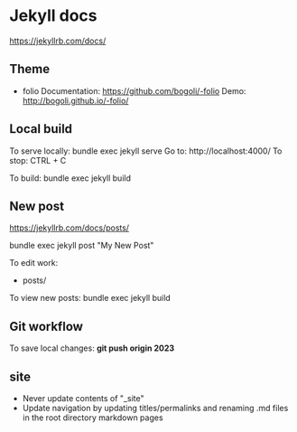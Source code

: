 # Jekyll docs
https://jekyllrb.com/docs/

## Theme
 *  folio
Documentation: https://github.com/bogoli/-folio
Demo: http://bogoli.github.io/-folio/


## Local build
To serve locally: bundle exec jekyll serve
Go to: http://localhost:4000/
To stop: CTRL + C

To build: bundle exec jekyll build


## New post
https://jekyllrb.com/docs/posts/

bundle exec jekyll post "My New Post"

To edit work:
- posts/

To view new posts: bundle exec jekyll build


## Git workflow
To save local changes: **git push origin 2023**


## site
- Never update contents of "_site"
- Update navigation by updating titles/permalinks and renaming .md files in the root directory markdown pages
